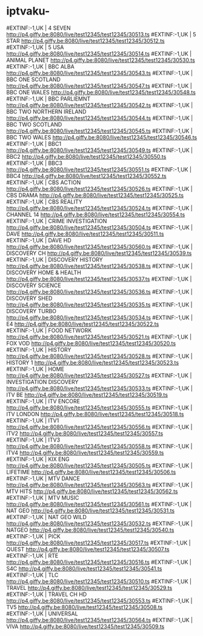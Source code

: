 # iptvaku-
#EXTINF:-1,UK | 4 SEVEN
http://p4.giffy.be:8080/live/test12345/test12345/30513.ts
#EXTINF:-1,UK | 5 STAR
http://p4.giffy.be:8080/live/test12345/test12345/30512.ts
#EXTINF:-1,UK | 5 USA
http://p4.giffy.be:8080/live/test12345/test12345/30514.ts
#EXTINF:-1,UK | ANIMAL PLANET
http://p4.giffy.be:8080/live/test12345/test12345/30530.ts
#EXTINF:-1,UK | BBC ALBA
http://p4.giffy.be:8080/live/test12345/test12345/30543.ts
#EXTINF:-1,UK | BBC ONE SCOTLAND
http://p4.giffy.be:8080/live/test12345/test12345/30547.ts
#EXTINF:-1,UK | BBC ONE WALES
http://p4.giffy.be:8080/live/test12345/test12345/30548.ts
#EXTINF:-1,UK | BBC PARLIEMNT
http://p4.giffy.be:8080/live/test12345/test12345/30542.ts
#EXTINF:-1,UK | BBC TWO NORTHERN IRELAND
http://p4.giffy.be:8080/live/test12345/test12345/30544.ts
#EXTINF:-1,UK | BBC TWO SCOTLAND
http://p4.giffy.be:8080/live/test12345/test12345/30545.ts
#EXTINF:-1,UK | BBC TWO WALES
http://p4.giffy.be:8080/live/test12345/test12345/30546.ts
#EXTINF:-1,UK | BBC1
http://p4.giffy.be:8080/live/test12345/test12345/30549.ts
#EXTINF:-1,UK | BBC2
http://p4.giffy.be:8080/live/test12345/test12345/30550.ts
#EXTINF:-1,UK | BBC3
http://p4.giffy.be:8080/live/test12345/test12345/30551.ts
#EXTINF:-1,UK | BBC4
http://p4.giffy.be:8080/live/test12345/test12345/30552.ts
#EXTINF:-1,UK | CBS ACTION
http://p4.giffy.be:8080/live/test12345/test12345/30526.ts
#EXTINF:-1,UK | CBS DRAMA
http://p4.giffy.be:8080/live/test12345/test12345/30525.ts
#EXTINF:-1,UK | CBS REALITY
http://p4.giffy.be:8080/live/test12345/test12345/30524.ts
#EXTINF:-1,UK | CHANNEL 14
http://p4.giffy.be:8080/live/test12345/test12345/30554.ts
#EXTINF:-1,UK | CRIME INVESTIGATION
http://p4.giffy.be:8080/live/test12345/test12345/30504.ts
#EXTINF:-1,UK | DAVE
http://p4.giffy.be:8080/live/test12345/test12345/30511.ts
#EXTINF:-1,UK | DAVE HD
http://p4.giffy.be:8080/live/test12345/test12345/30560.ts
#EXTINF:-1,UK | DISCOVERY CH
http://p4.giffy.be:8080/live/test12345/test12345/30539.ts
#EXTINF:-1,UK | DISCOVERY HISTORY
http://p4.giffy.be:8080/live/test12345/test12345/30538.ts
#EXTINF:-1,UK | DISCOVERY HOME & HEALTH
http://p4.giffy.be:8080/live/test12345/test12345/30537.ts
#EXTINF:-1,UK | DISCOVERY SCIENCE
http://p4.giffy.be:8080/live/test12345/test12345/30536.ts
#EXTINF:-1,UK | DISCOVERY SHED
http://p4.giffy.be:8080/live/test12345/test12345/30535.ts
#EXTINF:-1,UK | DISCOVERY TURBO
http://p4.giffy.be:8080/live/test12345/test12345/30534.ts
#EXTINF:-1,UK | E4
http://p4.giffy.be:8080/live/test12345/test12345/30522.ts
#EXTINF:-1,UK | FOOD NETWORK
http://p4.giffy.be:8080/live/test12345/test12345/30521.ts
#EXTINF:-1,UK | FOX VOD
http://p4.giffy.be:8080/live/test12345/test12345/30520.ts
#EXTINF:-1,UK | HISTORY
http://p4.giffy.be:8080/live/test12345/test12345/30528.ts
#EXTINF:-1,UK | HISTORY 1
http://p4.giffy.be:8080/live/test12345/test12345/30523.ts
#EXTINF:-1,UK | HOME
http://p4.giffy.be:8080/live/test12345/test12345/30527.ts
#EXTINF:-1,UK | INVESTIGATION DISCOVERY
http://p4.giffy.be:8080/live/test12345/test12345/30533.ts
#EXTINF:-1,UK | ITV BE
http://p4.giffy.be:8080/live/test12345/test12345/30519.ts
#EXTINF:-1,UK | ITV ENCORE
http://p4.giffy.be:8080/live/test12345/test12345/30555.ts
#EXTINF:-1,UK | ITV LONDON
http://p4.giffy.be:8080/live/test12345/test12345/30518.ts
#EXTINF:-1,UK | ITV1
http://p4.giffy.be:8080/live/test12345/test12345/30556.ts
#EXTINF:-1,UK | ITV2
http://p4.giffy.be:8080/live/test12345/test12345/30557.ts
#EXTINF:-1,UK | ITV3
http://p4.giffy.be:8080/live/test12345/test12345/30558.ts
#EXTINF:-1,UK | ITV4
http://p4.giffy.be:8080/live/test12345/test12345/30559.ts
#EXTINF:-1,UK | KIX ENG
http://p4.giffy.be:8080/live/test12345/test12345/30505.ts
#EXTINF:-1,UK | LIFETIME
http://p4.giffy.be:8080/live/test12345/test12345/30506.ts
#EXTINF:-1,UK | MTV DANCE
http://p4.giffy.be:8080/live/test12345/test12345/30563.ts
#EXTINF:-1,UK | MTV HITS
http://p4.giffy.be:8080/live/test12345/test12345/30562.ts
#EXTINF:-1,UK | MTV MUSIC
http://p4.giffy.be:8080/live/test12345/test12345/30561.ts
#EXTINF:-1,UK | NAT GEO
http://p4.giffy.be:8080/live/test12345/test12345/30531.ts
#EXTINF:-1,UK | NAT GEO WILD
http://p4.giffy.be:8080/live/test12345/test12345/30532.ts
#EXTINF:-1,UK | NATGEO
http://p4.giffy.be:8080/live/test12345/test12345/30540.ts
#EXTINF:-1,UK | PICK
http://p4.giffy.be:8080/live/test12345/test12345/30517.ts
#EXTINF:-1,UK | QUEST
http://p4.giffy.be:8080/live/test12345/test12345/30507.ts
#EXTINF:-1,UK | RTE
http://p4.giffy.be:8080/live/test12345/test12345/30516.ts
#EXTINF:-1,UK | S4C
http://p4.giffy.be:8080/live/test12345/test12345/30541.ts
#EXTINF:-1,UK | TLC
http://p4.giffy.be:8080/live/test12345/test12345/30510.ts
#EXTINF:-1,UK | TRAVEL
http://p4.giffy.be:8080/live/test12345/test12345/30529.ts
#EXTINF:-1,UK | TRAVEL CH HD
http://p4.giffy.be:8080/live/test12345/test12345/30553.ts
#EXTINF:-1,UK | TV5
http://p4.giffy.be:8080/live/test12345/test12345/30508.ts
#EXTINF:-1,UK |  UNIVERSAL
http://p4.giffy.be:8080/live/test12345/test12345/30564.ts
#EXTINF:-1,UK | VIVA
http://p4.giffy.be:8080/live/test12345/test12345/30509.ts
